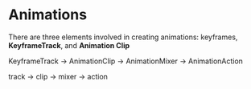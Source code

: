 # Animations

There are three elements involved in creating animations: keyframes, **KeyframeTrack**, and **Animation Clip**


KeyframeTrack -> AnimationClip -> AnimationMixer -> AnimationAction

track -> clip -> mixer -> action